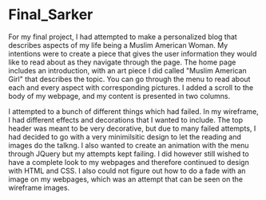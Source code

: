 # Final_Sarker

For my final project, I had attempted to make a personalized blog that describes aspects of my life being a Muslim American Woman. My intentions were to create a piece that gives the user information they would like to read about as they navigate through the page. The home page includes an introduction, with an art piece I did called "Muslim American Girl" that describes the topic. You can go through the menu to read about each and every aspect with corresponding pictures. I added a scroll to the body of my webpage, and my content is presented in two columns.

I attempted to a bunch of different things which had failed. In my wireframe, I had different effects and decorations that I wanted to include. The top header was meant to be very decorative, but due to many failed attempts, I had decided to go with a very minimilsitic design to let the reading and images do the talkng. I also wanted to create an animation with the menu through JQuery but my attempts kept failing. I did however still wished to have a complete look to my webpages and therefore continued to design with HTML and CSS. I also could not figure out how to do a fade with an image on my webpages, which was an attempt that can be seen on the wireframe images.
